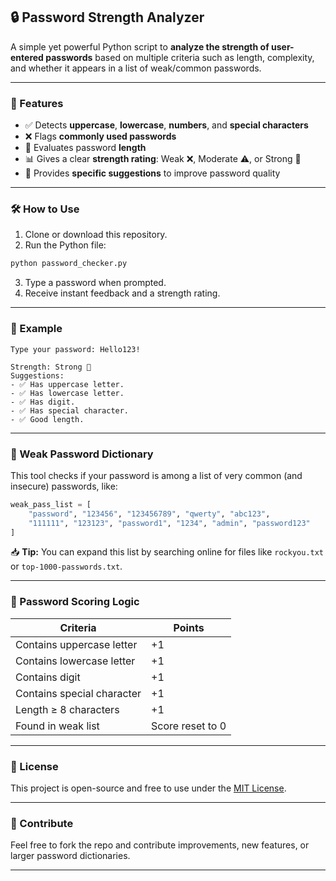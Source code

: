## 🔒 Password Strength Analyzer

A simple yet powerful Python script to **analyze the strength of user-entered passwords** based on multiple criteria such as length, complexity, and whether it appears in a list of weak/common passwords.

---

### 🧩 Features

* ✅ Detects **uppercase**, **lowercase**, **numbers**, and **special characters**
* ❌ Flags **commonly used passwords**
* 📏 Evaluates password **length**
* 📊 Gives a clear **strength rating**: Weak ❌, Moderate ⚠️, or Strong 💪
* 🧠 Provides **specific suggestions** to improve password quality

---

### 🛠️ How to Use

1. Clone or download this repository.
2. Run the Python file:

```bash
python password_checker.py
```

3. Type a password when prompted.
4. Receive instant feedback and a strength rating.

---

### 📌 Example

```
Type your password: Hello123!

Strength: Strong 💪
Suggestions:
- ✅ Has uppercase letter.
- ✅ Has lowercase letter.
- ✅ Has digit.
- ✅ Has special character.
- ✅ Good length.
```

---

### 🔐 Weak Password Dictionary

This tool checks if your password is among a list of very common (and insecure) passwords, like:

```python
weak_pass_list = [
    "password", "123456", "123456789", "qwerty", "abc123",
    "111111", "123123", "password1", "1234", "admin", "password123"
]
```

📥 **Tip:** You can expand this list by searching online for files like `rockyou.txt` or `top-1000-passwords.txt`.

---

### 🤖 Password Scoring Logic

| Criteria                   | Points           |
| -------------------------- | ---------------- |
| Contains uppercase letter  | +1               |
| Contains lowercase letter  | +1               |
| Contains digit             | +1               |
| Contains special character | +1               |
| Length ≥ 8 characters      | +1               |
| Found in weak list         | Score reset to 0 |

---

### 📄 License

This project is open-source and free to use under the [MIT License](https://opensource.org/licenses/MIT).

---

### 🙋 Contribute

Feel free to fork the repo and contribute improvements, new features, or larger password dictionaries.

---
